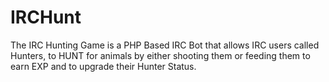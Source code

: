 # IRCHunt
The IRC Hunting Game is a PHP Based IRC Bot that allows IRC users called Hunters, to HUNT for animals by either shooting them or feeding them to earn EXP and to upgrade their Hunter Status.
